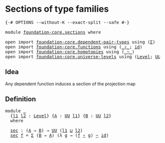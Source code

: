 # Sections of type families

<pre class="Agda"><a id="38" class="Symbol">{-#</a> <a id="42" class="Keyword">OPTIONS</a> <a id="50" class="Pragma">--without-K</a> <a id="62" class="Pragma">--exact-split</a> <a id="76" class="Pragma">--safe</a> <a id="83" class="Symbol">#-}</a>

<a id="88" class="Keyword">module</a> <a id="95" href="foundation-core.sections.html" class="Module">foundation-core.sections</a> <a id="120" class="Keyword">where</a>

<a id="127" class="Keyword">open</a> <a id="132" class="Keyword">import</a> <a id="139" href="foundation-core.dependent-pair-types.html" class="Module">foundation-core.dependent-pair-types</a> <a id="176" class="Keyword">using</a> <a id="182" class="Symbol">(</a><a id="183" href="foundation-core.dependent-pair-types.html#502" class="Record">Σ</a><a id="184" class="Symbol">)</a>
<a id="186" class="Keyword">open</a> <a id="191" class="Keyword">import</a> <a id="198" href="foundation-core.functions.html" class="Module">foundation-core.functions</a> <a id="224" class="Keyword">using</a> <a id="230" class="Symbol">(</a><a id="231" href="foundation-core.functions.html#407" class="Function Operator">_∘_</a><a id="234" class="Symbol">;</a> <a id="236" href="foundation-core.functions.html#309" class="Function">id</a><a id="238" class="Symbol">)</a>
<a id="240" class="Keyword">open</a> <a id="245" class="Keyword">import</a> <a id="252" href="foundation-core.homotopies.html" class="Module">foundation-core.homotopies</a> <a id="279" class="Keyword">using</a> <a id="285" class="Symbol">(</a><a id="286" href="foundation-core.homotopies.html#545" class="Function Operator">_~_</a><a id="289" class="Symbol">)</a>
<a id="291" class="Keyword">open</a> <a id="296" class="Keyword">import</a> <a id="303" href="foundation-core.universe-levels.html" class="Module">foundation-core.universe-levels</a> <a id="335" class="Keyword">using</a> <a id="341" class="Symbol">(</a><a id="342" href="Agda.Primitive.html#597" class="Postulate">Level</a><a id="347" class="Symbol">;</a> <a id="349" href="foundation-core.universe-levels.html#222" class="Primitive">UU</a><a id="351" class="Symbol">;</a> <a id="353" href="Agda.Primitive.html#810" class="Primitive Operator">_⊔_</a><a id="356" class="Symbol">)</a>
</pre>
## Idea

Any dependent function induces a section of the projection map

## Definition

<pre class="Agda"><a id="459" class="Keyword">module</a> <a id="466" href="foundation-core.sections.html#466" class="Module">_</a>
  <a id="470" class="Symbol">{</a><a id="471" href="foundation-core.sections.html#471" class="Bound">l1</a> <a id="474" href="foundation-core.sections.html#474" class="Bound">l2</a> <a id="477" class="Symbol">:</a> <a id="479" href="Agda.Primitive.html#597" class="Postulate">Level</a><a id="484" class="Symbol">}</a> <a id="486" class="Symbol">{</a><a id="487" href="foundation-core.sections.html#487" class="Bound">A</a> <a id="489" class="Symbol">:</a> <a id="491" href="foundation-core.universe-levels.html#222" class="Primitive">UU</a> <a id="494" href="foundation-core.sections.html#471" class="Bound">l1</a><a id="496" class="Symbol">}</a> <a id="498" class="Symbol">{</a><a id="499" href="foundation-core.sections.html#499" class="Bound">B</a> <a id="501" class="Symbol">:</a> <a id="503" href="foundation-core.universe-levels.html#222" class="Primitive">UU</a> <a id="506" href="foundation-core.sections.html#474" class="Bound">l2</a><a id="508" class="Symbol">}</a>
  <a id="512" class="Keyword">where</a>

  <a id="521" href="foundation-core.sections.html#521" class="Function">sec</a> <a id="525" class="Symbol">:</a> <a id="527" class="Symbol">(</a><a id="528" href="foundation-core.sections.html#487" class="Bound">A</a> <a id="530" class="Symbol">→</a> <a id="532" href="foundation-core.sections.html#499" class="Bound">B</a><a id="533" class="Symbol">)</a> <a id="535" class="Symbol">→</a> <a id="537" href="foundation-core.universe-levels.html#222" class="Primitive">UU</a> <a id="540" class="Symbol">(</a><a id="541" href="foundation-core.sections.html#471" class="Bound">l1</a> <a id="544" href="Agda.Primitive.html#810" class="Primitive Operator">⊔</a> <a id="546" href="foundation-core.sections.html#474" class="Bound">l2</a><a id="548" class="Symbol">)</a>
  <a id="552" href="foundation-core.sections.html#521" class="Function">sec</a> <a id="556" href="foundation-core.sections.html#556" class="Bound">f</a> <a id="558" class="Symbol">=</a> <a id="560" href="foundation-core.dependent-pair-types.html#502" class="Record">Σ</a> <a id="562" class="Symbol">(</a><a id="563" href="foundation-core.sections.html#499" class="Bound">B</a> <a id="565" class="Symbol">→</a> <a id="567" href="foundation-core.sections.html#487" class="Bound">A</a><a id="568" class="Symbol">)</a> <a id="570" class="Symbol">(λ</a> <a id="573" href="foundation-core.sections.html#573" class="Bound">g</a> <a id="575" class="Symbol">→</a> <a id="577" class="Symbol">(</a><a id="578" href="foundation-core.sections.html#556" class="Bound">f</a> <a id="580" href="foundation-core.functions.html#407" class="Function Operator">∘</a> <a id="582" href="foundation-core.sections.html#573" class="Bound">g</a><a id="583" class="Symbol">)</a> <a id="585" href="foundation-core.homotopies.html#545" class="Function Operator">~</a> <a id="587" href="foundation-core.functions.html#309" class="Function">id</a><a id="589" class="Symbol">)</a>
</pre>